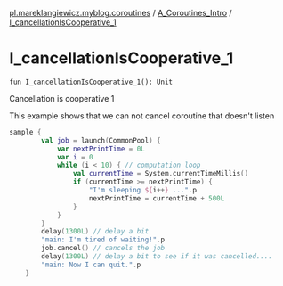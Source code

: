 [pl.mareklangiewicz.myblog.coroutines](../index.md) / [A_Coroutines_Intro](index.md) / [I_cancellationIsCooperative_1](.)

# I_cancellationIsCooperative_1

`fun I_cancellationIsCooperative_1(): Unit`

Cancellation is cooperative 1

This example shows that we can not cancel coroutine that doesn't listen

``` kotlin
sample {
        val job = launch(CommonPool) {
            var nextPrintTime = 0L
            var i = 0
            while (i < 10) { // computation loop
                val currentTime = System.currentTimeMillis()
                if (currentTime >= nextPrintTime) {
                    "I'm sleeping ${i++} ...".p
                    nextPrintTime = currentTime + 500L
                }
            }
        }
        delay(1300L) // delay a bit
        "main: I'm tired of waiting!".p
        job.cancel() // cancels the job
        delay(1300L) // delay a bit to see if it was cancelled....
        "main: Now I can quit.".p
    }
```

